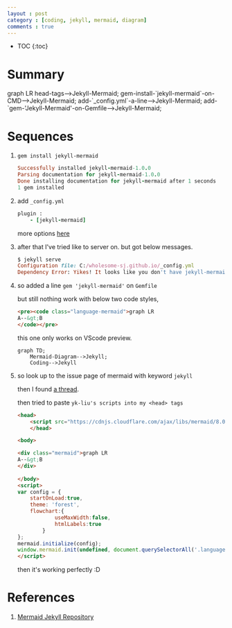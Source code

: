 ```yaml
---
layout : post
category : [coding, jekyll, mermaid, diagram]
comments : true
---
```


* TOC
{:toc}

# Summary

<div class="mermaid">
graph LR
head-tags-->Jekyll-Mermaid;
gem-install-`jekyll-mermaid`-on-CMD-->Jekyll-Mermaid;
add-`_config.yml`-a-line-->Jekyll-Mermaid;
add-`gem-'Jekyll-Mermaid'-on-Gemfile-->Jekyll-Mermaid;

</div>

# Sequences

1. `gem install jekyll-mermaid`

    ```ruby
    Successfully installed jekyll-mermaid-1.0.0
    Parsing documentation for jekyll-mermaid-1.0.0
    Done installing documentation for jekyll-mermaid after 1 seconds
    1 gem installed
    ```

2. add `_config.yml`

    ```ruby
    plugin : 
        - [jekyll-mermaid]
    ```

    more options [here](https://github.com/knsv/mermaid/wiki)



3. after that I've tried like to server on. but got below messages.

    ```ruby
    $ jekyll serve
    Configuration file: C:/wholesome-sj.github.io/_config.yml
    Dependency Error: Yikes! It looks like you don't have jekyll-mermaid or one of its dependencies installed. In order to use Jekyll as currently configured, you'll need to install this gem. The full error message from Ruby is: 'cannot load such file -- jekyll-mermaid' If you run into trouble, you can find helpful resources at https://jekyllrb.com/help/! 
    ```

4. so added a line `gem 'jekyll-mermaid'` on `Gemfile`

    but still nothing work with below two code styles,

    ```html
    <pre><code class="language-mermaid">graph LR
    A--&gt;B
    </code></pre>
    ```

    this one only works on VScode preview.
    ```mermaid
    graph TD;
        Mermaid-Diagram-->Jekyll;
        Coding-->Jekyll
    ```

5. so look up to the issue page of mermaid with keyword `jekyll`

    then I found [a thread](https://github.com/knsv/mermaid/issues/772#discussion_bucket).

    then tried to paste `yk-liu's scripts into my <head> tags`

    ```html
    <head>
        <script src="https://cdnjs.cloudflare.com/ajax/libs/mermaid/8.0.0/mermaid.min.js"></script>
        </head>

    <body>

    <div class="mermaid">graph LR
    A--&gt;B
    </div>
        
    </body>
    <script>
    var config = {
        startOnLoad:true,
        theme: 'forest',
        flowchart:{
                useMaxWidth:false,
                htmlLabels:true
            }
    };
    mermaid.initialize(config);
    window.mermaid.init(undefined, document.querySelectorAll('.language-mermaid'));
    </script>
    ```

    then it's working perfectly :D

# References

1. [Mermaid Jekyll Repository](https://github.com/knsv/mermaid)

